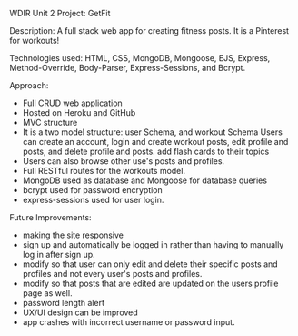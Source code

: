 WDIR Unit 2 Project: GetFit

Description: A full stack web app for creating fitness posts. It is a Pinterest for workouts!

Technologies used: HTML, CSS, MongoDB, Mongoose, EJS, Express, Method-Override, Body-Parser, Express-Sessions, and Bcrypt.

Approach:

- Full CRUD web application
- Hosted on Heroku and GitHub
- MVC structure
- It is a two model structure: user Schema, and workout Schema
Users can create an account, login and create workout posts, edit profile and posts, and delete profile and posts.
add flash cards to their topics
- Users can also browse other use's posts and profiles.
- Full RESTful routes for the workouts model.
- MongoDB used as database and Mongoose for database queries
- bcrypt used for password encryption
- express-sessions used for user login.

Future Improvements:
- making the site responsive
- sign up and automatically be logged in rather than having to manually log in after sign up.
- modify so that user can only edit and delete their specific posts and profiles and not every user's posts and profiles.
- modify so that posts that are edited are updated on the users profile page as well.
- password length alert
- UX/UI design can be improved
- app crashes with incorrect username or password input.
